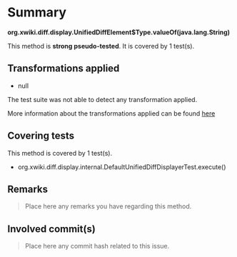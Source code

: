 # Summary
**org.xwiki.diff.display.UnifiedDiffElement$Type.valueOf(java.lang.String)**

This method is **strong pseudo-tested**.
It is covered by 1 test(s). 


## Transformations applied

- null


The test suite was not able to detect any transformation applied.

More information about the transformations applied can be found [here](https://github.com/STAMP-project/pitest-descartes)

## Covering tests
This method is covered by 1 test(s).
* org.xwiki.diff.display.internal.DefaultUnifiedDiffDisplayerTest.execute()


## Remarks
> Place here any remarks you have regarding this method.

## Involved commit(s)

> Place here any commit hash related to this issue.
